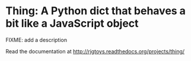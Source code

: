 # Thing: A Python dict that behaves a bit like a JavaScript object

FIXME: add a description

Read the documentation at http://rjgtoys.readthedocs.org/projects/thing/
